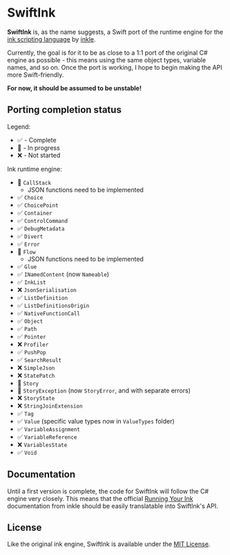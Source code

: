 # SwiftInk

**SwiftInk** is, as the name suggests, a Swift port of the runtime engine
for the [ink scripting language](https://github.com/inkle/ink) by [inkle](https://www.inklestudios.com).

Currently, the goal is for it to be as close to a 1:1 port of the original
C# engine as possible - this means using the same object types, variable names,
and so on. Once the port is working, I hope to begin making the API more Swift-friendly.

**For now, it should be assumed to be unstable!**

## Porting completion status
Legend:
- ✅ - Complete
- 📝 - In progress
- ❌ - Not started

Ink runtime engine:
- 📝 `CallStack`
    - JSON functions need to be implemented
- ✅ `Choice`
- ✅ `ChoicePoint`
- ✅ `Container`
- ✅ `ControlCommand`
- ✅ `DebugMetadata`
- ✅ `Divert`
- ✅ `Error`
- 📝 `Flow`
    - JSON functions need to be implemented
- ✅ `Glue`
- ✅ `INamedContent` (now `Nameable`)
- ✅ `InkList`
- ❌ `JsonSerialisation`
- ✅ `ListDefinition`
- ✅ `ListDefinitionsOrigin`
- ✅ `NativeFunctionCall`
- ✅ `Object`
- ✅ `Path`
- ✅ `Pointer`
- ❌ `Profiler`
- ✅ `PushPop`
- ✅ `SearchResult`
- ❌ `SimpleJson`
- ❌ `StatePatch`
- 📝 `Story`
- 📝 `StoryException` (now `StoryError`, and with separate errors)
- ❌ `StoryState`
- ❌ `StringJoinExtension`
- ✅ `Tag`
- ✅ `Value` (specific value types now in `ValueTypes` folder)
- ✅ `VariableAssignment`
- ✅ `VariableReference`
- ❌ `VariablesState`
- ✅ `Void`


## Documentation
Until a first version is complete, the code for SwiftInk will follow the C# engine
very closely. This means that the official [Running Your Ink](https://github.com/inkle/ink/blob/master/Documentation/RunningYourInk.md)
documentation from inkle should be easily translatable into SwiftInk's API.

## License
Like the original ink engine, SwiftInk is available under the [MIT License](LICENSE.md).
